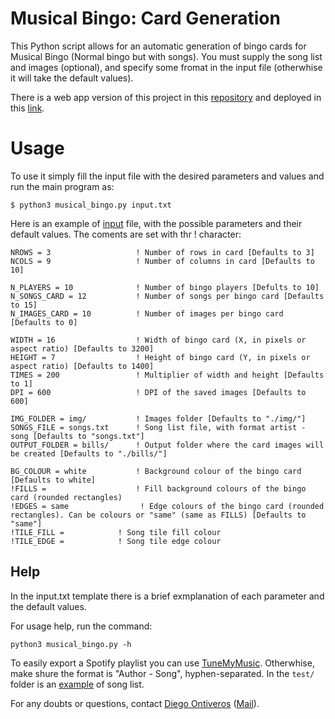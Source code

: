 # Musical Bingo: Card Generation

This Python script allows for an automatic generation of bingo cards for Musical Bingo (Normal bingo but with songs). You must supply the song list and images (optional), and specify some fromat in the input file (otherwhise it will take the default values).

There is a web app version of this project in this [repository](https://github.com/diegonti/musical-bingo-app) and deployed in this [link](http://musicalbingodoc.pythonanywhere.com/).

# Usage

To use it simply fill the input file with the desired parameters and values and run the main program as:

```
$ python3 musical_bingo.py input.txt
```

Here is an example of [input](./input.txt) file, with the possible parameters and their default values. The coments are set with thr ! character:

```
NROWS = 3                   ! Number of rows in card [Defaults to 3]
NCOLS = 9                   ! Number of columns in card [Defaults to 10]

N_PLAYERS = 10              ! Number of bingo players [Defults to 10]
N_SONGS_CARD = 12           ! Number of songs per bingo card [Defaults to 15]
N_IMAGES_CARD = 10          ! Number of images per bingo card [Defaults to 0]

WIDTH = 16                  ! Width of bingo card (X, in pixels or aspect ratio) [Defaults to 3200]
HEIGHT = 7                  ! Height of bingo card (Y, in pixels or aspect ratio) [Defaults to 1400]
TIMES = 200                 ! Multiplier of width and height [Defaults to 1]
DPI = 600                   ! DPI of the saved images [Defaults to 600]

IMG_FOLDER = img/           ! Images folder [Defaults to "./img/"]
SONGS_FILE = songs.txt      ! Song list file, with format artist - song [Defaults to "songs.txt"]
OUTPUT_FOLDER = bills/      ! Output folder where the card images will be created [Defaults to "./bills/"]

BG_COLOUR = white           ! Background colour of the bingo card [Defaults to white]
!FILLS =                    ! Fill background colours of the bingo card (rounded rectangles)
!EDGES = same                ! Edge colours of the bingo card (rounded rectangles). Can be colours or "same" (same as FILLS) [Defaults to "same"]
!TILE_FILL =            ! Song tile fill colour 
!TILE_EDGE =            ! Song tile edge colour 

```

## Help

In the input.txt template there is a brief exmplanation of each parameter and the default values.

For usage help, run the command:

```
python3 musical_bingo.py -h
```

To easily export a Spotify playlist you can use [TuneMyMusic](https://www.tunemymusic.com/es/transfer). Otherwhise, make shure the format is "Author - Song", hyphen-separated. In the `test/` folder is an [example](test/song_list.txt) of song list.

For any doubts or questions, contact [Diego Ontiveros](https://github.com/diegonti) ([Mail](mailto:diegonti.doc@gmail.com)).

<br><br>
